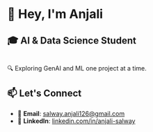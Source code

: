 # 👋 Hey, I'm Anjali 

## 🎓 AI & Data Science Student 
</br>
🔍 Exploring GenAI and ML one project at a time.


## 📫 Let's Connect

- 📧 **Email**: [salway.anjali126@gmail.com](mailto:salway.anjali126@gmail.com)  
- 🔗 **LinkedIn**: [linkedin.com/in/anjali-salway](https://linkedin.com/in/anjali-salway) 
